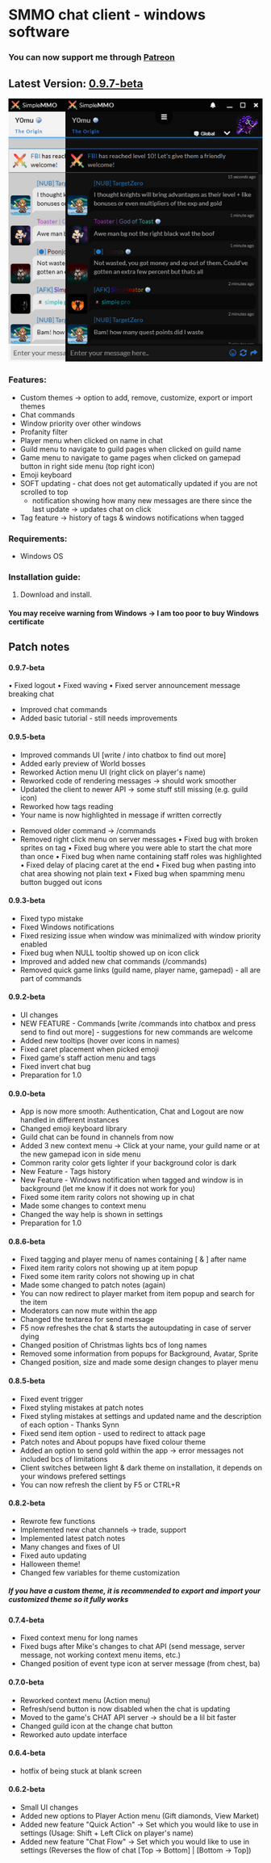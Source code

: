 # SMMO chat client - windows software
### You can now support me through [Patreon](https://www.patreon.com/y0mu)
## Latest Version: [0.9.7-beta](https://bit.ly/2Ov9wOy)


![Chat Client image](https://github.com/ImY0mu/SMMO-chat/blob/master/chat.jpg)
### Features:
- Custom themes -> option to add, remove, customize, export or import themes
- Chat commands
- Window priority over other windows
- Profanity filter
- Player menu when clicked on name in chat
- Guild menu to navigate to guild pages when clicked on guild name
- Game menu to navigate to game pages when clicked on gamepad button in right side menu (top right icon)
- Emoji keyboard
- SOFT updating - chat does not get automatically updated if you are not scrolled to top
   - notification showing how many new messages are there since the last update -> updates chat on click
- Tag feature -> history of tags & windows notifications when tagged
### Requirements:
- Windows OS
### Installation guide:
1. Download and install. 
#### You may receive warning from Windows -> I am too poor to buy Windows certificate

## Patch notes
#### 0.9.7-beta
• Fixed logout
• Fixed waving
• Fixed server announcement message breaking chat
+ Improved chat commands
+ Added basic tutorial - still needs improvements

#### 0.9.5-beta
+ Improved commands UI [write / into chatbox to find out more]
+ Added early preview of World bosses
+ Reworked Action menu UI (right click on player's name)
+ Reworked code of rendering messages -> should work smoother
+ Updated the client to newer API -> some stuff still missing (e.g. guild icon)
+ Reworked how tags reading
+ Your name is now highlighted in message if written correctly
- Removed older command -> /commands
- Removed right click menu on server messages
• Fixed bug with broken sprites on tag
• Fixed bug where you were able to start the chat more than once
• Fixed bug when name containing staff roles was highlighted
• Fixed delay of placing caret at the end
• Fixed bug when pasting into chat area showing not plain text
• Fixed bug when spamming menu button bugged out icons

#### 0.9.3-beta
- Fixed typo mistake
- Fixed Windows notifications
- Fixed resizing issue when window was minimalized with window priority enabled
- Fixed bug when NULL tooltip showed up on icon click
- Improved and added new chat commands (/commands)
- Removed quick game links (guild name, player name, gamepad) - all are part of commands

#### 0.9.2-beta
- UI changes
- NEW FEATURE - Commands [write /commands into chatbox and press send to find out more] - suggestions for new commands are welcome
- Added new tooltips (hover over icons in names)
- Fixed caret placement when picked emoji
- Fixed game's staff action menu and tags
- Fixed invert chat bug
- Preparation for 1.0

#### 0.9.0-beta
- App is now more smooth: Authentication, Chat and Logout are now handled in different instances
- Changed emoji keyboard library
- Guild chat can be found in channels from now
- Added 3 new context menu -> Click at your name, your guild name or at the new gamepad icon in side menu
- Common rarity color gets lighter if your background color is dark
- New Feature - Tags history
- New Feature - Windows notification when tagged and window is in background (let me know if it does not work for you)
- Fixed some item rarity colors not showing up in chat
- Made some changes to context menu
- Changed the way help is shown in settings
- Preparation for 1.0

#### 0.8.6-beta
- Fixed tagging and player menu of names containing [ & ] after name
- Fixed item rarity colors not showing up at item popup
- Fixed some item rarity colors not showing up in chat
- Made some changed to patch notes (again)
- You can now redirect to player market from item popup and search for the item
- Moderators can now mute within the app
- Changed the textarea for send message
- F5 now refreshes the chat & starts the autoupdating in case of server dying
- Changed position of Christmas lights bcs of long names
- Removed some information from popups for Background, Avatar, Sprite
- Changed position, size and made some design changes to player menu
#### 0.8.5-beta
- Fixed event trigger
- Fixed styling mistakes at patch notes
- Fixed styling mistakes at settings and updated name and the description of each option - Thanks Synn
- Fixed send item option - used to redirect to attack page
- Patch notes and About popups have fixed colour theme
- Added an option to send gold within the app -> error messages not included bcs of limitations
- Client switches between light & dark theme on installation, it depends on your windows prefered settings
- You can now refresh the client by F5 or CTRL+R
#### 0.8.2-beta
- Rewrote few functions
- Implemented new chat channels -> trade, support
- Implemented latest patch notes
- Many changes and fixes of UI
- Fixed auto updating
- Halloween theme!
- Changed few variables for theme customization 
##### If you have a custom theme, it is recommended to export and import your customized theme so it fully works
#### 0.7.4-beta
- Fixed context menu for long names
- Fixed bugs after Mike's changes to chat API (send message, server message, not working context menu items, etc.)
- Changed position of event type icon at server message (from chest, ba)
#### 0.7.0-beta
- Reworked context menu (Action menu)
- Refresh/send button is now disabled when the chat is updating
- Moved to the game's CHAT API server -> should be a lil bit faster
- Changed guild icon at the change chat button
- Reworked auto update interface
#### 0.6.4-beta
- hotfix of being stuck at blank screen 
#### 0.6.2-beta
- Small UI changes
- Added new options to Player Action menu (Gift diamonds, View Market)
- Added new feature "Quick Action" -> Set which you would like to use in settings (Usage: Shift + Left Click on player's name)
- Added new feature "Chat Flow" -> Set which you would like to use in settings (Reverses the flow of chat [Top -> Bottom] | [Bottom -> Top])
